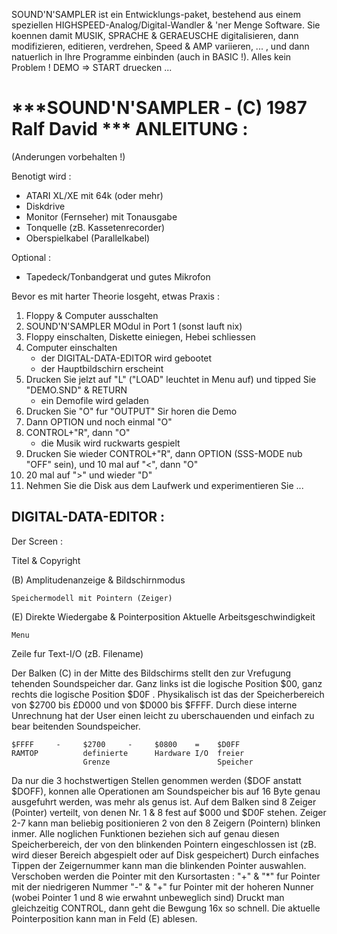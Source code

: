 SOUND'N'SAMPLER ist ein Entwicklungs-paket, bestehend aus einem speziellen HIGHSPEED-Analog/Digital-Wandler & 'ner Menge Software. Sie koennen damit MUSIK, SPRACHE & GERAEUSCHE digitalisieren, dann modifizieren, editieren, verdrehen, Speed & AMP variieren, ... , und dann natuerlich in Ihre Programme einbinden (auch in BASIC !). Alles kein Problem !
DEMO => START druecken ...

# \*\*\*SOUND'N'SAMPLER - (C) 1987 Ralf David \*\*\*  ANLEITUNG :

(Anderungen vorbehalten !)

Benotigt wird :

- ATARI XL/XE mit 64k (oder mehr)
- Diskdrive
- Monitor (Fernseher) mit Tonausgabe
- Tonquelle (zB. Kassetenrecorder)
- Oberspielkabel (Parallelkabel)

Optional :
- Tapedeck/Tonbandgerat und gutes Mikrofon


Bevor es mit harter Theorie losgeht, etwas Praxis :

1. Floppy & Computer ausschalten
2. SOUND'N'SAMPLER MOdul in Port 1 (sonst lauft nix)
3. Floppy einschalten, Diskette einiegen, Hebei schliessen
4. Computer einschalten
    - der DIGITAL-DATA-EDITOR wird gebootet
    - der Hauptbildschirn erscheint
5. Drucken Sie jelzt auf "L" ("LOAD" leuchtet in Menu auf) und tipped Sie "DEMO.SND" & RETURN
    - ein Demofile wird geladen
6. Drucken Sie "O" fur "OUTPUT"
    Sir horen die Demo
7. Dann OPTION und noch einmal "O"
8. CONTROL+"R", dann "O"
    - die Musik wird ruckwarts gespielt
9. Drucken Sie wieder CONTROL+"R", dann OPTION (SSS-MODE nub "OFF" sein), und 10 mal auf "<", dann "O"
10. 20 mal auf ">" und wieder "D"
11. Nehmen Sie die Disk aus dem Laufwerk und experimentieren Sie ...

## DIGITAL-DATA-EDITOR :

Der Screen :

Titel & Copyright

(B) Amplitudenanzeige & Bildschirnmodus

    Speichermodell mit Pointern (Zeiger)

(E) Direkte Wiedergabe & Pointerposition Aktuelle Arbeitsgeschwindigkeit

    Menu

Zeile fur Text-I/O (zB. Filename)


Der Balken (C) in der Mitte des Bildschirms stellt den zur Vrefugung tehenden Soundspeicher dar. Ganz links ist die logische Position $00, ganz rechts die logische Position $D0F
. Physikalisch ist das der Speicherbereich von $2700 bis £D000 und von $D000 bis $FFFF. Durch diese interne Unrechnung hat der User einen leicht zu uberschauenden und einfach zu bear beitenden Soundspeicher.

    $FFFF     -     $2700     -     $0800    =    $D0FF
    RAMTOP          definierte      Hardware I/O  freier
                    Grenze                        Speicher

Da nur die 3 hochstwertigen Stellen genommen werden ($DOF anstatt $DOFF), konnen alle Operationen am Soundspeicher bis auf 16 Byte genau ausgefuhrt werden, was mehr als genus ist. Auf dem Balken sind 8 Zeiger (Pointer) verteilt, von denen Nr. 1 & 8 fest auf $000 und $D0F stehen. Zeiger 2-7 kann man beliebig positionieren 2 von den 8 Zeigern (Pointern) blinken inmer. Alle noglichen Funktionen beziehen sich auf genau diesen Speicherbereich, der von den blinkenden Pointern eingeschlossen ist (zB. wird dieser Bereich abgespielt oder auf Disk gespeichert) Durch einfaches Tippen der Zeigernummer kann man die blinkenden Pointer auswahlen. Verschoben werden die Pointer mit den Kursortasten :
    "+" & "*" fur Pointer mit der niedrigeren Nummer
    "-" & "+" fur Pointer mit der hoheren Nunner
(wobei Pointer 1 und 8 wie erwahnt unbeweglich sind)
Druckt man gleichzeitig CONTROL, dann geht die Bewgung 16x so schnell. Die aktuelle Pointerposition kann man in Feld (E) ablesen.
